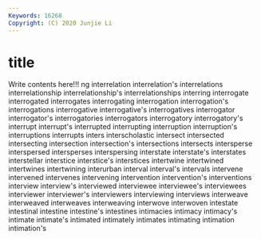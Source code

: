 ```yaml
---
Keywords: 16268
Copyright: (C) 2020 Junjie Li
---
```


# title

Write contents here!!!
ng
interrelation 
interrelation's 
interrelations 
interrelationship 
interrelationship's 
interrelationships 
interring 
interrogate 
interrogated 
interrogates
interrogating 
interrogation 
interrogation's 
interrogations 
interrogative 
interrogative's 
interrogatives 
interrogator 
interrogator's 
interrogatories
interrogators 
interrogatory 
interrogatory's 
interrupt 
interrupt's 
interrupted 
interrupting 
interruption 
interruption's 
interruptions
interrupts 
inters 
interscholastic 
intersect 
intersected 
intersecting 
intersection 
intersection's 
intersections 
intersects
intersperse 
interspersed 
intersperses 
interspersing 
interstate 
interstate's 
interstates 
interstellar 
interstice 
interstice's
interstices 
intertwine 
intertwined 
intertwines 
intertwining 
interurban 
interval 
interval's 
intervals 
intervene
intervened 
intervenes 
intervening 
intervention 
intervention's 
interventions 
interview 
interview's 
interviewed 
interviewee
interviewee's 
interviewees 
interviewer 
interviewer's 
interviewers 
interviewing 
interviews 
interweave 
interweaved 
interweaves
interweaving 
interwove 
interwoven 
intestate 
intestinal 
intestine 
intestine's 
intestines 
intimacies 
intimacy
intimacy's 
intimate 
intimate's 
intimated 
intimately 
intimates 
intimating 
intimation 
intimation's 
